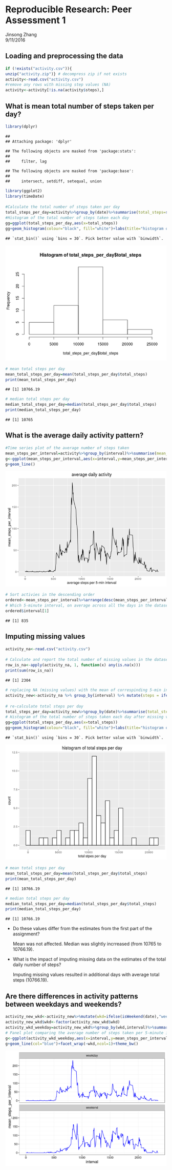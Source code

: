 # Reproducible Research: Peer Assessment 1
Jinsong Zhang  
9/11/2016  

## Loading and preprocessing the data


```r
if (!exists("activity.csv")){
unzip("activity.zip")} # decompress zip if not exists
activity<-read.csv("activity.csv")
#remove any rows with missing step values (NA)  
activity<-activity[!is.na(activity$steps),]
```


## What is mean total number of steps taken per day?

```r
library(dplyr)
```

```
## 
## Attaching package: 'dplyr'
```

```
## The following objects are masked from 'package:stats':
## 
##     filter, lag
```

```
## The following objects are masked from 'package:base':
## 
##     intersect, setdiff, setequal, union
```

```r
library(ggplot2)
library(timeDate)

#Calculate the total number of steps taken per day
total_steps_per_day=activity%>%group_by(date)%>%summarise(total_steps=sum(steps))
#Histogram of the total number of steps taken each day
gg=ggplot(total_steps_per_day,aes(x=total_steps))
gg+geom_histogram(colour="black", fill="white")+labs(title="histogram of total steps per day",x="total stpes per day")
```

```
## `stat_bin()` using `bins = 30`. Pick better value with `binwidth`.
```

![](PA1_template_files/figure-html/unnamed-chunk-2-1.png)<!-- -->

```r
# mean total steps per day
mean_total_steps_per_day=mean(total_steps_per_day$total_steps)
print(mean_total_steps_per_day)
```

```
## [1] 10766.19
```

```r
# median total steps per day
median_total_steps_per_day=median(total_steps_per_day$total_steps)
print(median_total_steps_per_day)
```

```
## [1] 10765
```

## What is the average daily activity pattern?

```r
#Time series plot of the average number of steps taken
mean_steps_per_interval=activity%>%group_by(interval)%>%summarise(mean_steps_per_interval=mean(steps))
g<-ggplot(mean_steps_per_interval,aes(x=interval,y=mean_steps_per_interval))+labs(title="average daily activity",x="average steps per 5-min interval")
g+geom_line()
```

![](PA1_template_files/figure-html/unnamed-chunk-3-1.png)<!-- -->

```r
# Sort activies in the descending order
ordered<-mean_steps_per_interval%>%arrange(desc(mean_steps_per_interval))
# Which 5-minute interval, on average across all the days in the dataset, contains the maximum number of steps?
ordered$interval[1]
```

```
## [1] 835
```



## Imputing missing values

```r
activity_na<-read.csv("activity.csv")

# Calculate and report the total number of missing values in the dataset (i.e. the total number of rows with NAs)
row_is_na<-apply(activity_na, 1, function(x) any(is.na(x)))
print(sum(row_is_na))
```

```
## [1] 2304
```

```r
# replacing NA (missing values) with the mean of correspinding 5-min intervals
activity_new<-activity_na %>% group_by(interval) %>% mutate(steps = ifelse(is.na(steps),mean(steps,na.rm=T), steps))

# re-calculate total steps per day
total_steps_per_day=activity_new%>%group_by(date)%>%summarise(total_steps=sum(steps))
# Histogram of the total number of steps taken each day after missing values are imputed
gg=ggplot(total_steps_per_day,aes(x=total_steps))
gg+geom_histogram(colour="black", fill="white")+labs(title="histogram of total steps per day",x="total stpes per day")
```

```
## `stat_bin()` using `bins = 30`. Pick better value with `binwidth`.
```

![](PA1_template_files/figure-html/unnamed-chunk-4-1.png)<!-- -->

```r
# mean total steps per day
mean_total_steps_per_day=mean(total_steps_per_day$total_steps)
print(mean_total_steps_per_day)
```

```
## [1] 10766.19
```

```r
# median total steps per day
median_total_steps_per_day=median(total_steps_per_day$total_steps)
print(median_total_steps_per_day)
```

```
## [1] 10766.19
```
- Do these values differ from the estimates from the first part of the assignment? 

     Mean was not affected. Median was slightly incrreased (from 10765 to 10766.19).

- What is the impact of imputing missing data on the estimates of the total daily number of steps?

     Imputing missing values resulted in additional days with average total steps (10766.19).


## Are there differences in activity patterns between weekdays and weekends?

```r
activity_new_wkd<-activity_new%>%mutate(wkd=ifelse(isWeekend(date),"weekend","weekday"))
activity_new_wkd$wkd<-factor(activity_new_wkd$wkd)
activity_wkd_weekday=activity_new_wkd%>%group_by(wkd,interval)%>%summarise(mean_steps_per_interval=mean(steps))
# Panel plot comparing the average number of steps taken per 5-minute interval across weekdays and weekends
g<-ggplot(activity_wkd_weekday,aes(x=interval,y=mean_steps_per_interval))
g+geom_line(col="blue")+facet_wrap(~wkd,ncol=1)+theme_bw()
```

![](PA1_template_files/figure-html/unnamed-chunk-5-1.png)<!-- -->

